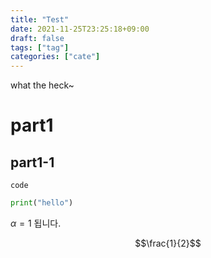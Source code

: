 ```yaml
---
title: "Test"
date: 2021-11-25T23:25:18+09:00
draft: false
tags: ["tag"]
categories: ["cate"]
---
```

what the heck~

# part1
## part1-1


`code`

```python
print("hello")
```

$\alpha=1$ 됩니다.

$$\frac{1}{2}$$
